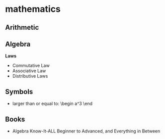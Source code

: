 # mathematics

## Arithmetic

## Algebra

**Laws**

- Commutative Law
- Associative Law
- Distributive Laws

## Symbols

- larger than or equal to: \begin a^3 \end

## Books

- Algebra Know-It-ALL Beginner to Advanced, and Everything in Between

